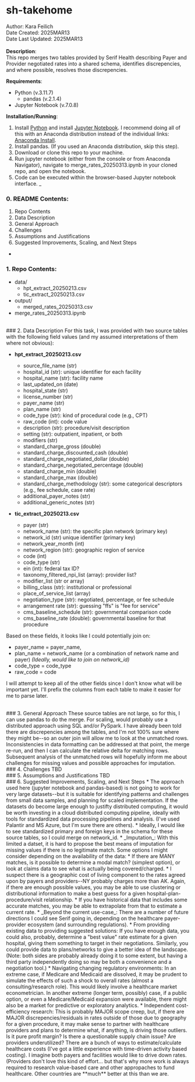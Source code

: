 # sh-takehome

Author: Kara Feilich  
Date Created: 2025MAR13  
Date Last Updated: 2025MAR13  
<br> 
**Description**:  
This repo merges two tables provided by Serif Health describing Payer and Provider negotiated rates into a shared schema, identifies discrepencies, and where possible, resolves those discrepencies. 

**Requirements**: 

* Python (v.3.11.7)
	* pandas (v.2.1.4)
* Jupyter Notebook (v.7.0.8)

**Installation/Running**:

1. Install [Python](https://www.python.org/downloads/) and install [Jupyter Notebook](https://jupyter.org/install). I recommend doing all of this with an Anaconda distribution instead of the individual links: [Anaconda Install](https://www.anaconda.com/download).
2. Install pandas. (If you used an Anaconda distribution, skip this step).
3. Download or clone this repo to your machine. 
4. Run jupyter notebook (either from the console or from Anaconda Navigator), navigate to merge_rates_20250313.ipynb in your cloned repo, and open the notebook. 
5. Code can be executed within the browser-based Jupyter notebook interface. 
_


### 0. README Contents:
1. Repo Contents
2. Data Description
3. General Approach
4. Challenges
5. Assumptions and Justifications
6. Suggested Improvements, Scaling, and Next Steps

-
### 1. Repo Contents:

* data/
	* hpt_extract_20250213.csv
	* tic_extract_20250213.csv
* output/
	* merged_rates_20250313.csv
* merge_rates_20250313.ipynb

<br>
### 2. Data Description
For this task, I was provided with two source tables with the following field values (and my assumed interpretations of them where not obvious): 

 * **hpt_extract_20250213.csv**
 	* source_file_name (str)
 	* hospital_id	 (str): unique identifier for each facility
 	* hospital_name (str): facility name
 	* last_updated_on (date)
 	* hospital_state (str)
 	* license_number (str)
 	* payer_name (str)
 	* plan_name (str)
 	* code_type (str): kind of procedural code (e.g., CPT)
 	* raw_code (int): code value
 	* description (str): procedure/visit description
 	* setting (str): outpatient, inpatient, or both
 	* modifiers (str)
 	* standard_charge_gross (double)
 	* standard_charge_discounted_cash (double)
 	* standard_charge_negotiated_dollar (double)
 	* standard_charge_negotiated_percentage (double)
 	* standard_charge_min (double)
 	* standard_charge_max (double)
 	* standard_charge_methodology (str): some categorical descriptors (e.g., fee schedule, case rate)
 	* additional_payer_notes (str)
 	* additional_generic_notes (str)
 	
* **tic_extract_20250213.csv**
	* payer (str)
	* network_name (str): the specific plan network (primary key)
	* network_id (str) unique identifier (primary key)
	* network_year_month (int)
	* network_region	 (str): geographic region of service
	* code (int)
	* code_type (str)
	* ein (int): federal tax ID?
	* taxonomy_filtered_npi_list (array): provider list?
	* modifier_list (str or array)
	* billing_class (str): institutional or professional
	* place_of_service_list	 (array)
	* negotiation_type (str): negotiated, percentage, or fee schedule
	* arrangement	rate (str): guessing "ffs" is "fee for service"
	* cms_baseline_schedule	 (str): governmental comparison code
	* cms_baseline_rate (double): governmental baseline for that procedure


Based on these fields, it looks like I could potentially join on:

* payer_name = payer_name,
* plan_name = network_name (or a combination of network name and payer) _(Ideally, would like to join on network\_id)_
* code_type = code_type
* raw_code = code

I will attempt to keep all of the other fields since I don't know what will be important yet. I'll prefix the columns from each table to make it easier for me to parse later.

<br>
### 3. General Approach
These source tables are not large, so for this, I can use pandas to do the merge. For scaling, would probably use a distributed approach using SQL and/or PySpark. I have already been told there are discrepencies among the tables, and I'm not 100% sure where they might be--so an outer join will allow me to look at the unmatched rows. Inconsistencies in data formatting can be addressed at that point, the merge re-run, and then I can calculate the relative delta for matching rows. Subsequent analysis of the unmatched rows will hopefully inform me about challenges for missing values and possible approaches for imputation.

<br>
### 4. Challenges
TBD

<br>
### 5. Assumptions and Justifications
TBD

<br>
### 6. Suggested Improvements, Scaling, and Next Steps
 * The approach used here (jupyter notebook and pandas-based) is not going to work for very large datasets--but it is suitable for identifying patterns and challenges from small data samples, and planning for scaled implementation. If the datasets do become large enough to justifty distributed computing, it would be worth investing in a cloud distributed computing pipeline, ideally with tools for standardized data processing pipelines and analysis. (I've used Palantir and MS Azure, but I'm sure there are others). 
 * Ideally, I would like to see standardized primary and foreign keys in the schema for these source tables, so I could merge on network_id. 
 * _Imputation_: With this limited a datset, it is hard to propose the best means of imputation for missing values if there is no legitimate match. Some options I might consider depending on the availability of the data:
 	* If there are MANY matches, is it possible to determine a modal match? (simplest option), or look at claims data to see what is actually being covered/charged. 
 	* I suspect there is a geographic cost of living component to the rates agreed upon by payers and providers--NY probably charges more than AK. Again, if there are enough possible values, you may be able to use clustering or distributional information to make a best guess for a given hospital-plan-procedure/visit relationship.
 	* If you have historical data that includes some accurate matches, you may be able to extrapolate from that to estimate a current rate.
* _Beyond the current use-case_: There are a number of future directions I could see Serif going in, depending on the healthcare payer-provider ecosystem (and surrounding regulations). 
	* From providing existing data to providing suggested solutions: If you have enough data, you could also, probably, determine a "best value" rate estimate for a given hospital, giving them something to target in their negotiations. Similarly, you could provide data to plans/networks to give a better idea of the landscape. (Note: both sides are probably already doing it to some extent, but having a third party independently doing so may be both a convenience and a negotiation tool.)
	* Navigating changing regulatory environments: In an extreme case, if Medicare and Medicaid are dissolved, it may be prudent to simulate the effects of such a shock to overall rates (almost a consulting/research role). This would likely involve a healthcare market econometrician. In another extreme (longer term, possibly) case, if a public option, or even a Medicare/Medicaid expansion were available, there might also be a market for predictive or exploratory analytics.
	* Independent cost-efficiency research: This is probably MAJOR scope creep, but, if there are MAJOR discrepencies/residuals in rates outside of those due to geography for a given procedure, it may make sense to partner with healthcare providers and plans to determine what, if anything, is driving those outliers. Is it pure profit margin? Is there a questionable supply chain issue? Are providers underutilized? There are a bunch of ways to estimate/calculate healthcare costs (I've got a little experience with time-driven activity based costing). I imagine both payers and facilities would like to drive down rates. (Providers don't love this kind of effort... but that's why more work is always required to research value-based care and other appropaches to fund healthcare. Other countries are **much** better at this than we are.

